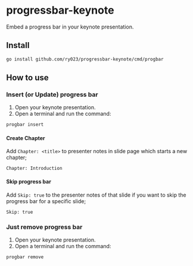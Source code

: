 # progressbar-keynote

Embed a progress bar in your keynote presentation.

## Install

```bash
go install github.com/ry023/progressbar-keynote/cmd/progbar
```

## How to use

### Insert (or Update) progress bar

1. Open your keynote presentation.
2. Open a terminal and run the command:

```bash
progbar insert
```

#### Create Chapter

Add `Chapter: <title>` to presenter notes in slide page which starts a new chapter;

```
Chapter: Introduction
```

#### Skip progress bar

Add `Skip: true` to the presenter notes of that slide if you want to skip the progress bar for a specific slide;

```
Skip: true
```

### Just remove progress bar

1. Open your keynote presentation.
2. Open a terminal and run the command:

```bash
progbar remove
```
